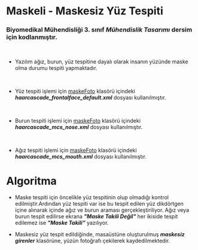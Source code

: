 # Maskeli - Maskesiz Yüz Tespiti

### Biyomedikal Mühendisliği 3. sınıf ***Mühendislik Tasarımı*** dersim için  kodlanmıştır.

<br/>

- Yazılım ağız, burun, yüz tespitine dayalı olarak insanın yüzünde maske olma durumu tespiti yapmaktadır.

<br/>

- Yüz tespiti işlemi için [maskeFoto](https://github.com/emremaltas/OPENCV_MaskeliMaskesizTespiti/tree/main/maskeFoto/maskeFoto) klasörü içindeki ***haarcascade_frontalface_default.xml*** dosyası kullanılmıştır.

<br/>

- Burun tespiti işlemi için [maskeFoto](https://github.com/emremaltas/OPENCV_MaskeliMaskesizTespiti/tree/main/maskeFoto/maskeFoto) klasörü içindeki ***haarcascade_mcs_nose.xml*** dosyası kullanılmıştır.

<br/>

- Ağız tespiti işlemi için [maskeFoto](https://github.com/emremaltas/OPENCV_MaskeliMaskesizTespiti/tree/main/maskeFoto/maskeFoto) klasörü içindeki ***haarcascade_mcs_mouth.xml*** dosyası kullanılmıştır.

# Algoritma

- Maske tespiti için öncelikle yüz tespitinin olup olmadığı kontrol edilmiştir.Ardından yüz tespiti var ise bu tespit edilen yüz dikdörtgen içine alınarak içinde  ağız ve burun araması gerçekleştiriliyor. Ağız veya burun  tespit edilirse ekrana ***"Maske Takili Değil"*** her ikiside tespit edilemez ise  ***"Maske Takili"*** yazılıyor.

- Maskesiz yüz tespit edildiğinde, masaüstüne oluşturulmuş ***maskesiz girenler*** klasörüne, yüzün fotoğrafı çekilerek kaydedilmektedir.





